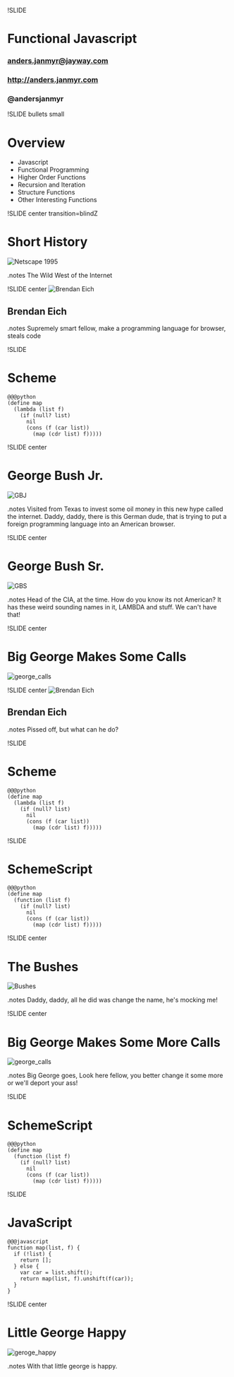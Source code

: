 !SLIDE
# Functional Javascript
### anders.janmyr@jayway.com
### http://anders.janmyr.com
### @andersjanmyr

!SLIDE bullets small
# Overview

* Javascript
* Functional Programming
* Higher Order Functions
* Recursion and Iteration
* Structure Functions
* Other Interesting Functions


!SLIDE center transition=blindZ
# Short History
![Netscape 1995](netscape.png)

.notes The Wild West of the Internet

!SLIDE center
![Brendan Eich](brendan_eich.jpg)
## Brendan Eich

.notes Supremely smart fellow, make a programming language for browser, steals code


!SLIDE
# Scheme

    @@@python
    (define map
      (lambda (list f)
        (if (null? list)
          nil
          (cons (f (car list))
            (map (cdr list) f)))))

!SLIDE center
# George Bush Jr.
![GBJ](george_bush_jr.jpg)

.notes Visited from Texas to invest some oil money in this new hype
called the internet. 
Daddy, daddy, there is this German dude, that is trying to put
a foreign programming language into an American browser.

!SLIDE center
# George Bush Sr.
![GBS](george_bush_sr.png)

.notes Head of the CIA, at the time. 
How do you know its not American?
It has these weird sounding names in it, LAMBDA and stuff.
We can't have that!

!SLIDE center
# Big George Makes Some Calls
![george_calls](george_calls.jpg)


!SLIDE center
![Brendan Eich](brendan_eich2.jpg)
## Brendan Eich

.notes Pissed off, but what can he do?

!SLIDE
# Scheme

    @@@python
    (define map
      (lambda (list f)
        (if (null? list)
          nil
          (cons (f (car list))
            (map (cdr list) f)))))


!SLIDE
# SchemeScript

    @@@python
    (define map
      (function (list f)
        (if (null? list)
          nil
          (cons (f (car list))
            (map (cdr list) f)))))

!SLIDE center
# The Bushes
![Bushes](the_bushes2.jpg)

.notes Daddy, daddy, all he did was change the name, he's mocking me!

!SLIDE center
# Big George Makes Some More Calls
![george_calls](george_calls.jpg)

.notes Big George goes, Look here fellow, you better change it some more or
we'll deport your ass!

!SLIDE
# SchemeScript

    @@@python
    (define map
      (function (list f)
        (if (null? list)
          nil
          (cons (f (car list))
            (map (cdr list) f)))))

!SLIDE
# JavaScript

    @@@javascript
    function map(list, f) {
      if (!list) {
        return [];
      } else {
        var car = list.shift();
        return map(list, f).unshift(f(car));
      }
    }

!SLIDE center
# Little George Happy
![geroge_happy](george_jr_happy.jpg)

.notes With that little george is happy.



